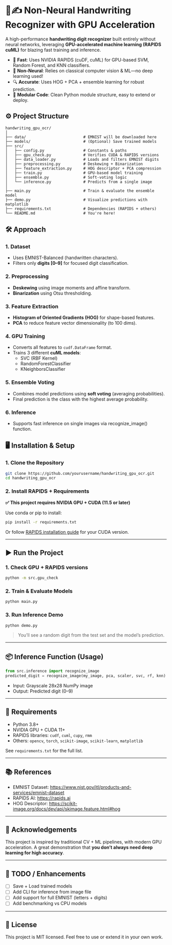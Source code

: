 # 🧠✍️ Non-Neural Handwriting Recognizer with GPU Acceleration

A high-performance **handwriting digit recognizer** built entirely without neural networks, leveraging **GPU-accelerated machine learning (RAPIDS cuML)** for blazing fast training and inference.

- 🚀 **Fast**: Uses NVIDIA RAPIDS (cuDF, cuML) for GPU-based SVM, Random Forest, and KNN classifiers.
- 🧠 **Non-Neural**: Relies on classical computer vision & ML—no deep learning used!
- 🔍 **Accurate**: Uses HOG + PCA + ensemble learning for robust prediction.
- 🧰 **Modular Code**: Clean Python module structure, easy to extend or deploy.



## ⚙️ Project Structure

```
handwriting_gpu_ocr/
│
├── data/                         # EMNIST will be downloaded here
├── models/                       # (Optional) Save trained models
├── src/
│   ├── config.py                 # Constants & paths
│   ├── gpu_check.py              # Verifies CUDA & RAPIDS versions
│   ├── data_loader.py            # Loads and filters EMNIST digits
│   ├── preprocessing.py          # Deskewing + Binarization
│   ├── feature_extraction.py     # HOG descriptor + PCA compression
│   ├── train.py                  # GPU-based model training
│   ├── ensemble.py               # Soft-voting logic
│   └── inference.py              # Predicts from a single image
│
├── main.py                       # Train & evaluate the ensemble model
├── demo.py                       # Visualize predictions with matplotlib
├── requirements.txt              # Dependencies (RAPIDS + others)
└── README.md                     # You're here!
```


## 🛠️ Approach

### 1. **Dataset**
- Uses EMNIST-Balanced (handwritten characters).
- Filters only **digits [0–9]** for focused digit classification.

### 2. **Preprocessing**
- **Deskewing** using image moments and affine transform.
- **Binarization** using Otsu thresholding.

### 3. **Feature Extraction**
- **Histogram of Oriented Gradients (HOG)** for shape-based features.
- **PCA** to reduce feature vector dimensionality (to 100 dims).

### 4. **GPU Training**
- Converts all features to `cudf.DataFrame` format.
- Trains 3 different **cuML models**:
  - SVC (RBF Kernel)
  - RandomForestClassifier
  - KNeighborsClassifier

### 5. **Ensemble Voting**
- Combines model predictions using **soft voting** (averaging probabilities).
- Final prediction is the class with the highest average probability.

### 6. **Inference**
- Supports fast inference on single images via recognize_image() function.



## 🖥️ Installation & Setup

### 1. Clone the Repository

```bash
git clone https://github.com/yourusername/handwriting_gpu_ocr.git
cd handwriting_gpu_ocr
```

### 2. Install RAPIDS + Requirements

**✅ This project requires NVIDIA GPU + CUDA (11.5 or later)**

Use conda or pip to install:

```bash
pip install -r requirements.txt
```

Or follow [RAPIDS installation guide](https://rapids.ai/start.html) for your CUDA version.

---

## ▶️ Run the Project

### 1. Check GPU + RAPIDS versions
```bash
python -m src.gpu_check
```

### 2. Train & Evaluate Models
```bash
python main.py
```

### 3. Run Inference Demo
```bash
python demo.py
```

> You’ll see a random digit from the test set and the model’s prediction.

---

## 📦 Inference Function (Usage)

```python
from src.inference import recognize_image
predicted_digit = recognize_image(my_image, pca, scaler, svc, rf, knn)
```

- Input: Grayscale 28x28 NumPy image
- Output: Predicted digit (0–9)

---

## 🔧 Requirements

- Python 3.8+
- NVIDIA GPU + CUDA 11+
- RAPIDS libraries: `cudf`, `cuml`, `cupy`, `rmm`
- Others: `opencv`, `torch`, `scikit-image`, `scikit-learn`, `matplotlib`

See `requirements.txt` for the full list.

---

## 📚 References

- EMNIST Dataset: https://www.nist.gov/itl/products-and-services/emnist-dataset
- RAPIDS AI: https://rapids.ai
- HOG Descriptor: https://scikit-image.org/docs/dev/api/skimage.feature.html#hog

---

## 🙌 Acknowledgements

This project is inspired by traditional CV + ML pipelines, with modern GPU acceleration. A great demonstration that **you don’t always need deep learning for high accuracy**.

---

## 🧪 TODO / Enhancements

- [ ] Save + Load trained models
- [ ] Add CLI for inference from image file
- [ ] Add support for full EMNIST (letters + digits)
- [ ] Add benchmarking vs CPU models

---

## 📝 License

This project is MIT licensed. Feel free to use or extend it in your own work.


